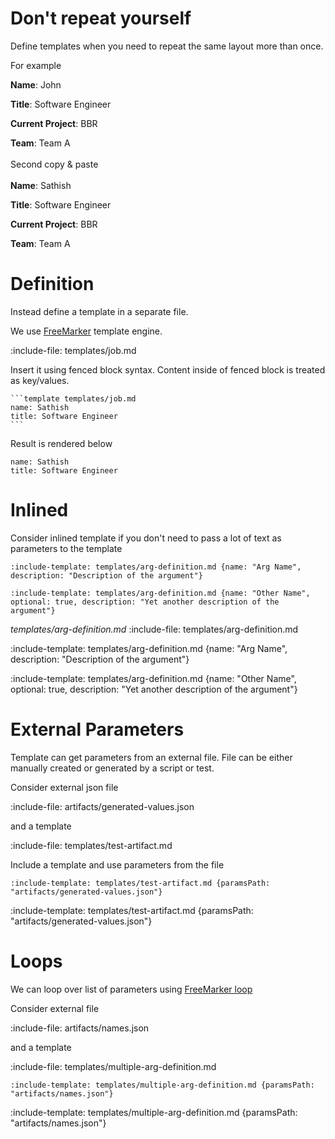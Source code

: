 # Don't repeat yourself

Define templates when you need to repeat the same layout more than once.

For example

**Name**: John

**Title**: Software Engineer

**Current Project**: BBR
 
**Team**: Team A
\
\
Second copy & paste
\
\
**Name**: Sathish

**Title**: Software Engineer

**Current Project**: BBR
 
**Team**: Team A 

# Definition

Instead define a template in a separate file.

We use [FreeMarker](http://freemarker.org) template engine.
 
:include-file: templates/job.md


Insert it using fenced block syntax. Content inside of fenced block is treated as key/values. 

    ```template templates/job.md
    name: Sathish
    title: Software Engineer
    ```
    
Result is rendered below
    
```template templates/job.md
name: Sathish
title: Software Engineer
```

# Inlined

Consider inlined template if you don't need to pass a lot of text as parameters to the template 

    :include-template: templates/arg-definition.md {name: "Arg Name", description: "Description of the argument"}
    
    :include-template: templates/arg-definition.md {name: "Other Name", optional: true, description: "Yet another description of the argument"}
    
*templates/arg-definition.md*
:include-file: templates/arg-definition.md
    
:include-template: templates/arg-definition.md {name: "Arg Name", description: "Description of the argument"}

:include-template: templates/arg-definition.md {name: "Other Name", optional: true, description: "Yet another description of the argument"}

# External Parameters

Template can get parameters from an external file.
File can be either manually created or generated by a script or test.

Consider external json file

:include-file: artifacts/generated-values.json

and a template 

:include-file: templates/test-artifact.md

Include a template and use parameters from the file

    :include-template: templates/test-artifact.md {paramsPath: "artifacts/generated-values.json"}
    
:include-template: templates/test-artifact.md {paramsPath: "artifacts/generated-values.json"}

# Loops

We can loop over list of parameters using [FreeMarker loop](http://freemarker.org/docs/ref_directive_list.html)

Consider external file

:include-file: artifacts/names.json

and a template  

:include-file: templates/multiple-arg-definition.md


    :include-template: templates/multiple-arg-definition.md {paramsPath: "artifacts/names.json"}

:include-template: templates/multiple-arg-definition.md {paramsPath: "artifacts/names.json"}
